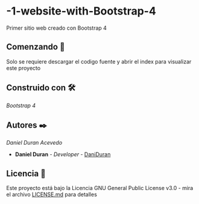# -1-website-with-Bootstrap-4

Primer sitio web creado con Bootstrap 4

## Comenzando 🚀

Solo se requiere descargar el codigo fuente y abrir el index para visualizar este proyecto


## Construido con 🛠️

_Bootstrap 4_


## Autores ✒️

_Daniel Duran Acevedo_

* **Daniel Duran** - *Developer* - [DaniDuran](https://github.com/DaniDuran)


## Licencia 📄

Este proyecto está bajo la Licencia GNU General Public License v3.0 - mira el archivo [LICENSE.md](LICENSE.md) para detalles
